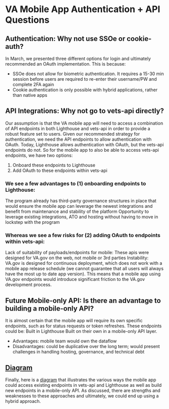 # VA Mobile App Authentication + API Questions

## Authentication: Why not use SSOe or cookie-auth?
In March, we presented three different options for login and ultimately recommended an OAuth implementation. This is because:
- SSOe does not allow for biometric authentication. It requires a 15-30 min session before users are required to re-enter their username/PW and complete 2FA again
- Cookie authentication is only possible with hybrid applications, rather than native apps

## API Integrations: Why not go to vets-api directly? 
Our assumption is that the VA mobile app will need to access a combination of API endpoints in both Lighthouse and vets-api in order to provide a robust feature set to users. Given our recommended strategy for authentication, we need the API endpoints to allow authentication with OAuth.
Today, Lighthouse allows authentication with OAuth, but the vets-api endpoints do not.  So for the mobile app to also be able to access vets-api endpoints, we have two options:

1. Onboard these endpoints to Lighthouse
2. Add OAuth to these endpoints within vets-api

### We see a few advantages to (1) onboarding endpoints to Lighthouse:
The program already has third-party governance structures in place that would ensure the mobile app can leverage the newest integrations and benefit from maintenance and stability of the platform
Opportunity to leverage existing integrations, ATO and hosting without having to move in lockstep with the program

### Whereas we see a few risks for (2) adding OAuth to endpoints within vets-api:
Lack of suitability of payloads/endpoints for mobile: These apis were designed for VA.gov on the web, not mobile or 3rd parties
Instability: VA.gov is designed for continuous deployment, which does not work with a mobile app release schedule (we cannot guarantee that all users will always have the most up to date app version). This means that a mobile app using VA.gov endpoints would introduce significant friction to the VA.gov development process.


## Future Mobile-only API: Is there an advantage to building a mobile-only API?
It is almost certain that the mobile app will require its own specific endpoints, such as for status requests or token refreshes. These endpoints could be:
Built in Lighthouse 
Built on their own in a mobile-only API layer. 
- Advantages: mobile team would own the dataflow
- Disadvantages: could be duplicative over the long term; would present challenges in handling hosting, governance, and technical debt

## [Diagram](#Header2)
Finally, here is a [diagram](https://github.com/department-of-veterans-affairs/va.gov-team/blob/master/products/va-mobile-app/tech-research/API%20Integration%20Layers.png) that illustrates the various ways the mobile app could access existing endpoints in vets-api and Lighthouse as well as build new endpoints in a mobile-only API. As discussed, there are strengths and weaknesses to these approaches and ultimately, we could end up using a hybrid approach.

